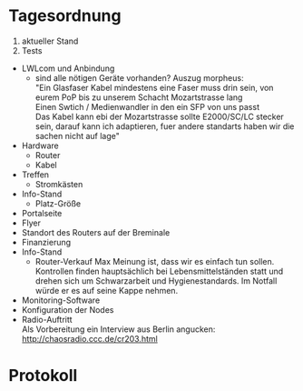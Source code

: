 # Tagesordnung
1. aktueller Stand
  1. Tests
  * LWLcom und Anbindung
     * sind alle nötigen Geräte vorhanden? Auszug morpheus:  
"Ein Glasfaser Kabel mindestens eine Faser muss drin sein, von eurem PoP bis zu unserem Schacht Mozartstrasse lang  
Einen Swtich / Medienwandler in den ein SFP von uns passt  
Das Kabel kann ebi der Mozartstrasse sollte E2000/SC/LC stecker sein, darauf kann ich adaptieren, fuer andere standarts haben wir die sachen nicht auf lage"
  * Hardware
     * Router
     * Kabel
  * Treffen
     * Stromkästen
  * Info-Stand
     * Platz-Größe
  * Portalseite
  * Flyer
* Standort des Routers auf der Breminale
* Finanzierung
* Info-Stand
  * Router-Verkauf
    Max Meinung ist, dass wir es einfach tun sollen. Kontrollen finden hauptsächlich bei Lebensmittelständen statt und drehen sich um Schwarzarbeit und Hygienestandards. Im Notfall würde er es auf seine Kappe nehmen.
* Monitoring-Software
* Konfiguration der Nodes
* Radio-Auftritt  
  Als Vorbereitung ein Interview aus Berlin angucken: http://chaosradio.ccc.de/cr203.html

# Protokoll
